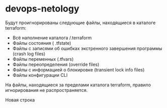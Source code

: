 # devops-netology
Будут проигнорированы следующие файлы, находящиеся в каталоге terraform:
* Всё наполнение каталога /.terraform
* Файлы состояния ( .tfstate) 
* Файлы с записями об ошибках экстренного завершения программы (crash log files)
* Файлы переменных (.tfvars)
* Файлы переопределения (override files)
* Файлы c информацией о блокировке (transient lock info files)
* Файлы конфигурации CLI

На файлы, находящиеся за пределами каталога terraform, правило игнорирования не распространяется. 

Новая строка
